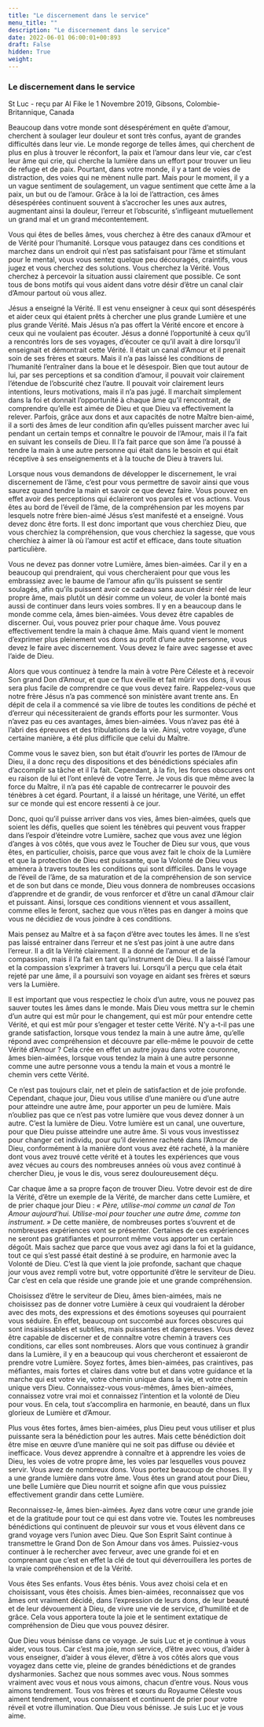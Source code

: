 ```yaml
---
title: "Le discernement dans le service"
menu_title: ""
description: "Le discernement dans le service"
date: 2022-06-01 06:00:01+00:893
draft: False
hidden: True
weight:
---
```

### Le discernement dans le service

St Luc - reçu par Al Fike le 1 Novembre 2019, Gibsons, Colombie-Britannique, Canada

Beaucoup dans votre monde sont désespérément en quête d’amour, cherchent à soulager leur douleur et sont très confus, ayant de grandes difficultés dans leur vie. Le monde regorge de telles âmes, qui cherchent de plus en plus à trouver le réconfort, la paix et l’amour dans leur vie, car c’est leur âme qui crie, qui cherche la lumière dans un effort pour trouver un lieu de refuge et de paix. Pourtant, dans votre monde, il y a tant de voies de distraction, des voies qui ne mènent nulle part. Mais pour le moment, il y a un vague sentiment de soulagement, un vague sentiment que cette âme a la paix, un but ou de l’amour. Grâce à la loi de l’attraction, ces âmes désespérées continuent souvent à s’accrocher les unes aux autres, augmentant ainsi la douleur, l’erreur et l’obscurité, s’infligeant mutuellement un grand mal et un grand mécontentement.

Vous qui êtes de belles âmes, vous cherchez à être des canaux d’Amour et de Vérité pour l’humanité. Lorsque vous pataugez dans ces conditions et marchez dans un endroit qui n’est pas satisfaisant pour l’âme et stimulant pour le mental, vous vous sentez quelque peu découragés, craintifs, vous jugez et vous cherchez des solutions. Vous cherchez la Vérité. Vous cherchez à percevoir la situation aussi clairement que possible. Ce sont tous de bons motifs qui vous aident dans votre désir d’être un canal clair d’Amour partout où vous allez.

Jésus a enseigné la Vérité. Il est venu enseigner à ceux qui sont désespérés et aider ceux qui étaient prêts à chercher une plus grande Lumière et une plus grande Vérité. Mais Jésus n’a pas offert la Vérité encore et encore à ceux qui ne voulaient pas écouter. Jésus a donné l’opportunité à ceux qu’il a rencontrés lors de ses voyages, d’écouter ce qu’il avait à dire lorsqu’il enseignait et démontrait cette Vérité. Il était un canal d’Amour et il prenait soin de ses frères et sœurs. Mais il n’a pas laissé les conditions de l’humanité l’entraîner dans la boue et le désespoir. Bien que tout autour de lui, par ses perceptions et sa condition d’amour, il pouvait voir clairement l’étendue de l’obscurité chez l’autre. Il pouvait voir clairement leurs intentions, leurs motivations, mais il n’a pas jugé. Il marchait simplement dans la foi et donnait l’opportunité à chaque âme qu’il rencontrait, de comprendre qu’elle est aimée de Dieu et que Dieu va effectivement la relever. Parfois, grâce aux dons et aux capacités de notre Maître bien-aimé, il a sorti des âmes de leur condition afin qu’elles puissent marcher avec lui pendant un certain temps et connaître le pouvoir de l’Amour, mais il l’a fait en suivant les conseils de Dieu. Il l’a fait parce que son âme l’a poussé à tendre la main à une autre personne qui était dans le besoin et qui était réceptive à ses enseignements et à la touche de Dieu à travers lui.

Lorsque nous vous demandons de développer le discernement, le vrai discernement de l’âme, c’est pour vous permettre de savoir ainsi que vous saurez quand tendre la main et savoir ce que devez faire. Vous pouvez en effet avoir des perceptions qui éclaireront vos paroles et vos actions. Vous êtes au bord de l’éveil de l’âme, de la compréhension par les moyens par lesquels notre frère bien-aimé Jésus s’est manifesté et a enseigné. Vous devez donc être forts. Il est donc important que vous cherchiez Dieu, que vous cherchiez la compréhension, que vous cherchiez la sagesse, que vous cherchiez à aimer là où l’amour est actif et efficace, dans toute situation particulière.

Vous ne devez pas donner votre Lumière, âmes bien-aimées. Car il y en a beaucoup qui prendraient, qui vous chercheraient pour que vous les embrassiez avec le baume de l’amour afin qu’ils puissent se sentir soulagés, afin qu’ils puissent avoir ce cadeau sans aucun désir réel de leur propre âme, mais plutôt un désir comme un voleur, de voler la bonté mais aussi de continuer dans leurs voies sombres. Il y en a beaucoup dans le monde comme cela, âmes bien-aimées. Vous devez être capables de discerner. Oui, vous pouvez prier pour chaque âme. Vous pouvez effectivement tendre la main à chaque âme. Mais quand vient le moment d’exprimer plus pleinement vos dons au profit d’une autre personne, vous devez le faire avec discernement. Vous devez le faire avec sagesse et avec l’aide de Dieu.

Alors que vous continuez à tendre la main à votre Père Céleste et à recevoir Son grand Don d’Amour, et que ce flux éveille et fait mûrir vos dons, il vous sera plus facile de comprendre ce que vous devez faire. Rappelez-vous que notre frère Jésus n’a pas commencé son ministère avant trente ans. En dépit de cela il a commencé sa vie libre de toutes les conditions de péché et d’erreur qui nécessiteraient de grands efforts pour les surmonter. Vous n’avez pas eu ces avantages, âmes bien-aimées. Vous n’avez pas été à l’abri des épreuves et des tribulations de la vie. Ainsi, votre voyage, d’une certaine manière, a été plus difficile que celui du Maître.

Comme vous le savez bien, son but était d’ouvrir les portes de l’Amour de Dieu, il a donc reçu des dispositions et des bénédictions spéciales afin d’accomplir sa tâche et il l’a fait. Cependant, à la fin, les forces obscures ont eu raison de lui et l’ont enlevé de votre Terre. Je vous dis que même avec la force du Maître, il n’a pas été capable de contrecarrer le pouvoir des ténèbres à cet égard. Pourtant, il a laissé un héritage, une Vérité, un effet sur ce monde qui est encore ressenti à ce jour.

Donc, quoi qu’il puisse arriver dans vos vies, âmes bien-aimées, quels que soient les défis, quelles que soient les ténèbres qui peuvent vous frapper dans l’espoir d’éteindre votre Lumière, sachez que vous avez une légion d’anges à vos côtés, que vous avez le Toucher de Dieu sur vous, que vous êtes, en particulier, choisis, parce que vous avez fait le choix de la Lumière et que la protection de Dieu est puissante, que la Volonté de Dieu vous amènera à travers toutes les conditions qui sont difficiles. Dans le voyage de l’éveil de l’âme, de sa maturation et de la compréhension de son service et de son but dans ce monde, Dieu vous donnera de nombreuses occasions d’apprendre et de grandir, de vous renforcer et d’être un canal d’Amour clair et puissant. Ainsi, lorsque ces conditions viennent et vous assaillent, comme elles le feront, sachez que vous n’êtes pas en danger à moins que vous ne décidiez de vous joindre à ces conditions.

Mais pensez au Maître et à sa façon d’être avec toutes les âmes. Il ne s’est pas laissé entrainer dans l’erreur et ne s’est pas joint à une autre dans l’erreur. Il a dit la Vérité clairement. Il a donné de l’amour et de la compassion, mais il l’a fait en tant qu’instrument de Dieu. Il a laissé l’amour et la compassion s’exprimer à travers lui. Lorsqu’il a perçu que cela était rejeté par une âme, il a poursuivi son voyage en aidant ses frères et sœurs vers la Lumière.

Il est important que vous respectiez le choix d’un autre, vous ne pouvez pas sauver toutes les âmes dans le monde. Mais Dieu vous mettra sur le chemin d’un autre qui est mûr pour le changement, qui est mûr pour entendre cette Vérité, et qui est mûr pour s’engager et tester cette Vérité. N’y a-t-il pas une grande satisfaction, lorsque vous tendez la main à une autre âme, qu’elle répond avec compréhension et découvre par elle-même le pouvoir de cette Vérité d’Amour ? Cela crée en effet un autre joyau dans votre couronne, âmes bien-aimées, lorsque vous tendez la main à une autre personne comme une autre personne vous a tendu la main et vous a montré le chemin vers cette Vérité.

Ce n’est pas toujours clair, net et plein de satisfaction et de joie profonde. Cependant, chaque jour, Dieu vous utilise d’une manière ou d’une autre pour atteindre une autre âme, pour apporter un peu de lumière. Mais n’oubliez pas que ce n’est pas votre lumière que vous devez donner à un autre. C’est la lumière de Dieu. Votre lumière est un canal, une ouverture, pour que Dieu puisse atteindre une autre âme. Si vous vous investissez pour changer cet individu, pour qu’il devienne racheté dans l’Amour de Dieu, conformément à la manière dont vous avez été racheté, à la manière dont vous avez trouvé cette vérité et à toutes les expériences que vous avez vécues au cours des nombreuses années où vous avez continué à chercher Dieu, je vous le dis, vous serez douloureusement déçu.

Car chaque âme a sa propre façon de trouver Dieu. Votre devoir est de dire la Vérité, d’être un exemple de la Vérité, de marcher dans cette Lumière, et de prier chaque jour Dieu : *« Père, utilise-moi comme un canal de Ton Amour aujourd’hui. Utilise-moi pour toucher une autre âme, comme ton instrument. »* De cette manière, de nombreuses portes s’ouvrent et de nombreuses expériences vont se présenter. Certaines de ces expériences ne seront pas gratifiantes et pourront même vous apporter un certain dégoût. Mais sachez que parce que vous avez agi dans la foi et la guidance, tout ce qui s’est passé était destiné à se produire, en harmonie avec la Volonté de Dieu. C’est là que vient la joie profonde, sachant que chaque jour vous avez rempli votre but, votre opportunité d’être le serviteur de Dieu. Car c’est en cela que réside une grande joie et une grande compréhension.

Choisissez d’être le serviteur de Dieu, âmes bien-aimées, mais ne choisissez pas de donner votre Lumière à ceux qui voudraient la dérober avec des mots, des expressions et des émotions soyeuses qui pourraient vous séduire. En effet, beaucoup ont succombé aux forces obscures qui sont insaisissables et subtiles, mais puissantes et dangereuses. Vous devez être capable de discerner et de connaître votre chemin à travers ces conditions, car elles sont nombreuses. Alors que vous continuez à grandir dans la Lumière, il y en a beaucoup qui vous chercheront et essaieront de prendre votre Lumière. Soyez fortes, âmes bien-aimées, pas craintives, pas méfiantes, mais fortes et claires dans votre but et dans votre guidance et la marche qui est votre vie, votre chemin unique dans la vie, et votre chemin unique vers Dieu. Connaissez-vous vous-mêmes, âmes bien-aimées, connaissez votre vrai moi et connaissez l’intention et la volonté de Dieu pour vous. En cela, tout s’accomplira en harmonie, en beauté, dans un flux glorieux de Lumière et d’Amour.

Plus vous êtes fortes, âmes bien-aimées, plus Dieu peut vous utiliser et plus puissante sera la bénédiction pour les autres. Mais cette bénédiction doit être mise en œuvre d’une manière qui ne soit pas diffuse ou déviée et inefficace. Vous devez apprendre à connaître et à apprendre les voies de Dieu, les voies de votre propre âme, les voies par lesquelles vous pouvez servir. Vous avez de nombreux dons. Vous portez beaucoup de choses. Il y a une grande lumière dans votre âme. Vous êtes un grand atout pour Dieu, une belle Lumière que Dieu nourrit et soigne afin que vous puissiez effectivement grandir dans cette Lumière.

Reconnaissez-le, âmes bien-aimées. Ayez dans votre cœur une grande joie et de la gratitude pour tout ce qui est dans votre vie. Toutes les nombreuses bénédictions qui continuent de pleuvoir sur vous et vous élèvent dans ce grand voyage vers l’union avec Dieu. Que Son Esprit Saint continue à transmettre le Grand Don de Son Amour dans vos âmes. Puissiez-vous continuer à le rechercher avec ferveur, avec une grande foi et en comprenant que c’est en effet la clé de tout qui déverrouillera les portes de la vraie compréhension et de la Vérité.

Vous êtes Ses enfants. Vous êtes bénis. Vous avez choisi cela et en choisissant, vous êtes choisis. Âmes bien-aimées, reconnaissez que vos âmes ont vraiment décidé, dans l’expression de leurs dons, de leur beauté et de leur dévouement à Dieu, de vivre une vie de service, d’humilité et de grâce. Cela vous apportera toute la joie et le sentiment extatique de compréhension de Dieu que vous pouvez désirer.

Que Dieu vous bénisse dans ce voyage. Je suis Luc et je continue à vous aider, vous tous. Car c’est ma joie, mon service, d’être avec vous, d’aider à vous enseigner, d’aider à vous élever, d’être à vos côtés alors que vous voyagez dans cette vie, pleine de grandes bénédictions et de grandes dysharmonies. Sachez que nous sommes avec vous. Nous sommes vraiment avec vous et nous vous aimons, chacun d’entre vous. Nous vous aimons tendrement. Tous vos frères et sœurs du Royaume Céleste vous aiment tendrement, vous connaissent et continuent de prier pour votre réveil et votre illumination. Que Dieu vous bénisse. Je suis Luc et je vous aime.



